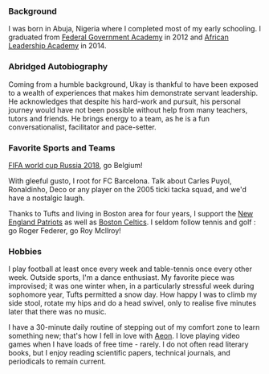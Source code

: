 ### Background
I was born in Abuja, Nigeria where I completed most of my early schooling. I graduated from [Federal Government Academy](http://www.fgasuleja.com.ng) in 2012 and [African Leadership Academy](http://www.africanleadershipacademy.org) in 2014.

### Abridged Autobiography
Coming from a humble background, Ukay is thankful to have been exposed to a wealth of experiences that makes him demonstrate servant leadership. He acknowledges that despite his hard-work and pursuit, his personal journey would have not been possible without help from many teachers, tutors and friends. He brings energy to a team, as he is a fun conversationalist, facilitator and pace-setter.

### Favorite Sports and Teams
[FIFA world cup Russia 2018](https://www.fifa.com/worldcup/), go Belgium!

With gleeful gusto, I root for FC Barcelona. Talk about Carles Puyol, Ronaldinho, Deco or any player on the 2005 ticki tacka squad, and we'd have a nostalgic laugh.

Thanks to Tufts and living in Boston area for four years, I support the [New England Patriots](https://www.patriots.com) as well as [Boston Celtics](https://www.nba.com/celtics/). I seldom follow tennis and golf : go Roger Federer, go Roy Mcllroy!

### Hobbies
I play football at least once every week and table-tennis once every other week. Outside sports, I'm a dance enthusiast. My favorite piece was improvised; it was one winter when, in a particularly stressful week during sophomore year, Tufts permitted a snow day. How happy I was to climb my side stool, rotate my hips and do a head swivel, only to realise five minutes later that there was no music.

I have a 30-minute daily routine of stepping out of my comfort zone to learn something new; that's how I fell in love with [Aeon](https://aeon.co). I love playing video games when I have loads of free time - rarely. I do not often read literary books, but I enjoy reading scientific papers, technical journals, and periodicals to remain current.
